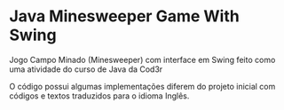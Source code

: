 # Java Minesweeper Game With Swing

Jogo Campo Minado (Minesweeper) com interface em Swing feito como uma atividade do curso de Java da Cod3r

O código possui algumas implementações diferem do projeto inicial com códigos e textos traduzidos para o idioma Inglês.
